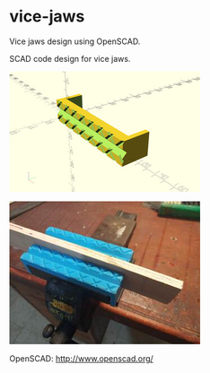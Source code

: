# vice-jaws

Vice jaws design using OpenSCAD.

SCAD code design for vice jaws.

![Design render](/src/vice-jaws.jpg)

![Design printed](images/IMG_20200411_094534.jpg)

OpenSCAD: http://www.openscad.org/

